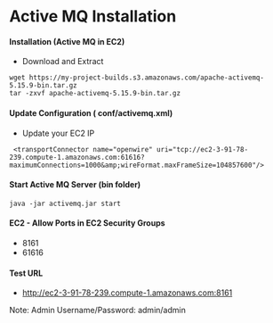 # Active MQ Installation

#### Installation (Active MQ in EC2)
* Download and Extract
```
wget https://my-project-builds.s3.amazonaws.com/apache-activemq-5.15.9-bin.tar.gz
tar -zxvf apache-activemq-5.15.9-bin.tar.gz
```

#### Update Configuration ( conf/activemq.xml)
* Update your EC2 IP 
```
 <transportConnector name="openwire" uri="tcp://ec2-3-91-78-239.compute-1.amazonaws.com:61616?maximumConnections=1000&amp;wireFormat.maxFrameSize=104857600"/>
 ```

#### Start Active MQ Server (bin folder)
```
java -jar activemq.jar start
```

#### EC2 - Allow Ports in EC2 Security Groups
* 8161
* 61616

#### Test URL
* http://ec2-3-91-78-239.compute-1.amazonaws.com:8161

Note: Admin Username/Password: admin/admin

